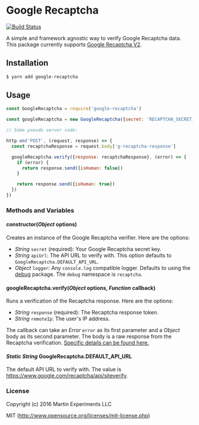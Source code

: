 # Google Recaptcha

[![Build Status](https://travis-ci.org/martin-experiments/google-recaptcha.svg?branch=master)](https://travis-ci.org/martin-experiments/google-recaptcha)

A simple and framework agnostic way to verify Google Recaptcha data.
This package currently supports
[Google Recaptcha V2](https://developers.google.com/recaptcha/intro).

## Installation

```bash
$ yarn add google-recaptcha
```

## Usage

```js 
const GoogleRecaptcha = require('google-recaptcha')

const googleRecaptcha = new GoogleRecaptcha({secret: 'RECAPTCHA_SECRET_KEY'})

// Some pseudo server code:

http.on('POST', (request, response) => {
  const recaptchaResponse = request.body['g-recaptcha-response']

  googleRecaptcha.verify({response: recaptchaResponse}, (error) => {
    if (error) {
      return response.send({isHuman: false})
    }

    return response.send({isHuman: true})
  })
})
```

### Methods and Variables

#### constructor(*Object* options)

Creates an instance of the Google Recaptcha verifier. Here are the options:

* *String* `secret` (required): Your Google Recaptcha secret key.
* *String* `apiUrl`: The API URL to verify with. This option defaults to
  `GoogleRecaptcha.DEFAULT_API_URL`.
* *Object* `logger`: Any `console.log` compatible logger. Defaults to using
  the [debug](https://npmjs.org/package/debug) package. The `debug` namespace is
  `recaptcha`.

#### googleRecaptcha.verify(*Object* options, *Function* callback)

Runs a verification of the Recaptcha response. Here are the options:

* *String* `response` (required): The Recaptcha response token.
* *String* `remoteIp`: The user's IP address.

The callback can take an *Error* `error` as its first parameter and a *Object*
body as its second parameter. The body is a raw response from the Recaptcha
verification.
[Specific details can be found here.](https://developers.google.com/recaptcha/docs/verify)

#### *Static String* GoogleRecaptcha.DEFAULT_API_URL

The default API URL to verify with. The value is
https://www.google.com/recaptcha/api/siteverify.

### License

Copyright (c) 2016 Martin Experiments LLC

MIT (http://www.opensource.org/licenses/mit-license.php)
